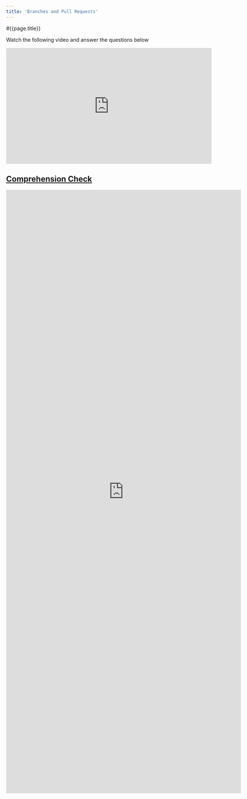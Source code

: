 ```yaml
---
title: 'Branches and Pull Requests'
---
```


#{{page.title}}

Watch the following video and answer the questions below
<iframe width="560" height="315" src="https://www.youtube.com/embed/oPpnCh7InLY" frameborder="0" allow="accelerometer; autoplay; encrypted-media; gyroscope; picture-in-picture" allowfullscreen></iframe>

## [Comprehension Check](https://docs.google.com/forms/d/e/1FAIpQLScY7av96WBprXm1Gi3PqhBt7tO2_EPj1PHKD5Jgc2APdx4MAQ/viewform?usp=sf_link)
<iframe src="https://docs.google.com/forms/d/e/1FAIpQLScY7av96WBprXm1Gi3PqhBt7tO2_EPj1PHKD5Jgc2APdx4MAQ/viewform?embedded=true" width="640" height="1642" frameborder="0" marginheight="0" marginwidth="0">Loading...</iframe>
